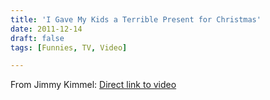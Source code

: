 ```yaml
---
title: 'I Gave My Kids a Terrible Present for Christmas'
date: 2011-12-14
draft: false
tags: [Funnies, TV, Video]

---
```


From Jimmy Kimmel: [Direct link to video](http://www.youtube.com/watch?v=q4a9CKgLprQ)
